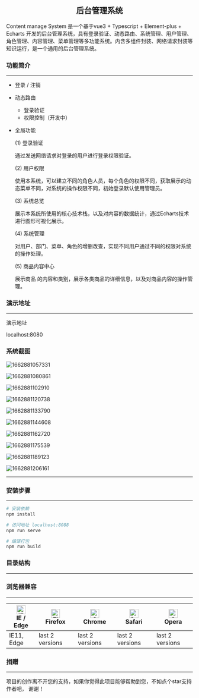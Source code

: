 <h2 align="center">后台管理系统</h2>

Content manage System 是一个基于vue3 + Typescript + Element-plus + Echarts 开发的后台管理系统，具有登录验证、动态路由、系统管理、用户管理、角色管理、内容管理、菜单管理等多功能系统。内含多组件封装、网络请求封装等知识运行，是一个通用的后台管理系统。

### 功能简介

------

- 登录 / 注销

- 动态路由

  - 登录验证
  - 权限控制（开发中）

- 全局功能

  (1)	登录验证

  通过发送网络请求对登录的用户进行登录权限验证。

  (2)	用户权限

  使用本系统，可以建立不同的角色人员，每个角色的权限不同，获取展示的动态菜单不同，对系统的操作权限不同，初始登录默认使用管理员。

  (3)	系统总览

  展示本系统所使用的核心技术栈，以及对内容的数据统计，通过Echarts技术进行图形可视化展示。

  (4)	系统管理

  对用户、部门、菜单、角色的增删改查，实现不同用户通过不同的权限对系统的操作处理。

  (5)	商品内容中心

  展示商品	的内容和类别，展示各类商品的详细信息，以及对商品内容的操作管理。

### 演示地址

------

演示地址 

localhost:8080

### 系统截图

![1662881057331](assets/1662881057331.png)

![1662881080861](assets/1662881080861.png)

![1662881102910](assets/1662881102910.png)

![1662881120738](assets/1662881120738.png)

![1662881133790](assets/1662881133790.png)

![1662881144608](assets/1662881144608.png)

![1662881162720](assets/1662881162720.png)

![1662881175539](assets/1662881175539.png)

![1662881189123](assets/1662881189123.png)

![1662881206161](assets/1662881206161.png)

------

### 安装步骤

------

```bash
# 安装依赖
npm install

# 访问地址 localhost:8088
npm run serve

# 编译打包
npm run build
```

### 目录结构

------



### 浏览器兼容

------

| [<img src="https://raw.githubusercontent.com/alrra/browser-logos/master/src/edge/edge_48x48.png" alt="IE / Edge" width="24px" height="24px" />](http://godban.github.io/browsers-support-badges/)<br>IE / Edge | [<img src="https://raw.githubusercontent.com/alrra/browser-logos/master/src/firefox/firefox_48x48.png" alt="Firefox" width="24px" height="24px" />](http://godban.github.io/browsers-support-badges/)<br>Firefox | [<img src="https://raw.githubusercontent.com/alrra/browser-logos/master/src/chrome/chrome_48x48.png" alt="Chrome" width="24px" height="24px" />](http://godban.github.io/browsers-support-badges/)<br>Chrome | [<img src="https://raw.githubusercontent.com/alrra/browser-logos/master/src/safari/safari_48x48.png" alt="Safari" width="24px" height="24px" />](http://godban.github.io/browsers-support-badges/)<br>Safari | [<img src="https://raw.githubusercontent.com/alrra/browser-logos/master/src/opera/opera_48x48.png" alt="Opera" width="24px" height="24px" />](http://godban.github.io/browsers-support-badges/)<br>Opera |
| --------- | --------- | --------- | --------- | --------- |
| IE11, Edge| last 2 versions| last 2 versions| last 2 versions| last 2 versions

### 捐赠

------

项目的创作离不开您的支持，如果你觉得此项目能够帮助到您，不如点个star支持作者吧， 谢谢！
